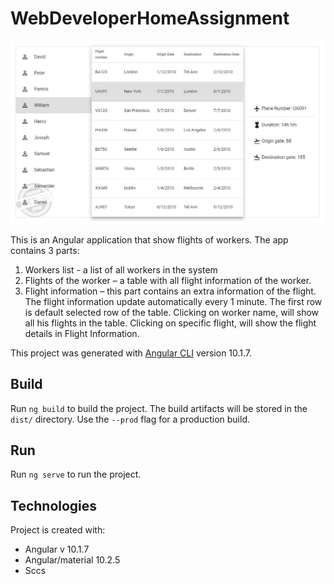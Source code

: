 # WebDeveloperHomeAssignment

![alt text](https://github.com/dvoradvoretz/questHomeAsignment/blob/master/src/app/homeAsignmentScreen.JPG)

This is an Angular application that show flights of workers.
The app contains 3 parts:
1. Workers list - a list of all workers in the system
2. Flights of the worker – a table with all flight information of the worker.
3. Flight information – this part contains an extra information of the flight.
The flight information update automatically every 1 minute.
The first row is default selected row of the table.
Clicking on worker name, will show all his flights in the table.
Clicking on specific flight, will show the flight details in Flight Information.


This project was generated with [Angular CLI](https://github.com/angular/angular-cli) version 10.1.7.

## Build

Run `ng build` to build the project. The build artifacts will be stored in the `dist/` directory. Use the `--prod` flag for a production build.

## Run

Run `ng serve` to run the project. 

## Technologies
Project is created with:
* Angular v 10.1.7
* Angular/material 10.2.5
* Sccs



	
